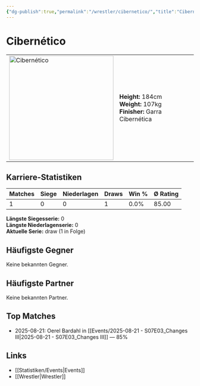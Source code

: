 ```yaml
---
{"dg-publish":true,"permalink":"/wrestler/cibernetico/","title":"Cibernético","tags":["wrestler"],"noteIcon":""}
---
```



# Cibernético

<table>
        <tr>
        <td><img src="https://github.com/CptSpaulding1980/choke-slam-wrestling/releases/download/images/Cibernético.png" width="280" alt="Cibernético"></td>
        <td>
        <b>Height:</b> 184cm<br>
        <b>Weight:</b> 107kg<br>
        <b>Finisher:</b> Garra Cibernética<br>
        </td>
        </tr>
        </table>
        
## Karriere-Statistiken

| Matches | Siege | Niederlagen | Draws | Win % | Ø Rating |
|---------|-------|-------------|-------|-------|-----------|
| 1 | 0 | 0 | 1 | 0.0% | 85.00 |

**Längste Siegesserie:** 0<br>**Längste Niederlagenserie:** 0<br>**Aktuelle Serie:** draw (1 in Folge)


## Häufigste Gegner
Keine bekannten Gegner.

## Häufigste Partner
Keine bekannten Partner.

## Top Matches
- 2025-08-21: Oerel Bardahl in [[Events/2025-08-21 - S07E03_Changes III\|2025-08-21 - S07E03_Changes III]] — 85%

## Links
- [[Statistiken/Events\|Events]]
- [[Wrestler\|Wrestler]]

